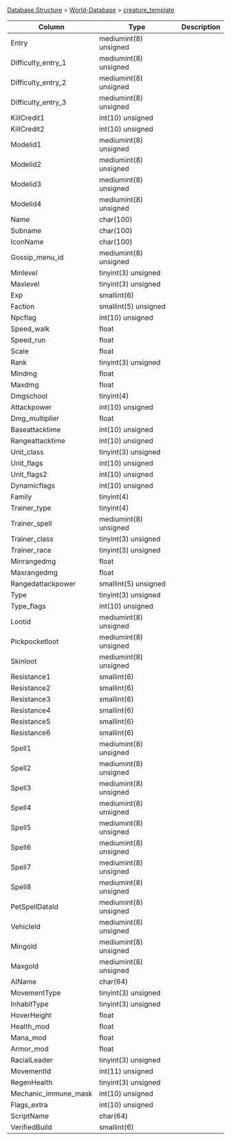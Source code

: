 [Database Structure](Database-Structure) > [World-Database](World-Database) > [creature_template](creature_template)

Column | Type | Description
--- | --- | ---
Entry | mediumint(8) unsigned | 
Difficulty_entry_1 | mediumint(8) unsigned | 
Difficulty_entry_2 | mediumint(8) unsigned | 
Difficulty_entry_3 | mediumint(8) unsigned | 
KillCredit1 | int(10) unsigned | 
KillCredit2 | int(10) unsigned | 
Modelid1 | mediumint(8) unsigned | 
Modelid2 | mediumint(8) unsigned | 
Modelid3 | mediumint(8) unsigned | 
Modelid4 | mediumint(8) unsigned | 
Name | char(100) | 
Subname | char(100) | 
IconName | char(100) | 
Gossip_menu_id | mediumint(8) unsigned | 
Minlevel | tinyint(3) unsigned | 
Maxlevel | tinyint(3) unsigned | 
Exp | smallint(6) | 
Faction | smallint(5) unsigned | 
Npcflag | int(10) unsigned | 
Speed_walk | float | 
Speed_run | float | 
Scale | float | 
Rank | tinyint(3) unsigned | 
Mindmg | float | 
Maxdmg | float | 
Dmgschool | tinyint(4) | 
Attackpower | int(10) unsigned | 
Dmg_multiplier | float | 
Baseattacktime | int(10) unsigned | 
Rangeattacktime | int(10) unsigned | 
Unit_class | tinyint(3) unsigned | 
Unit_flags | int(10) unsigned | 
Unit_flags2 | int(10) unsigned | 
Dynamicflags | int(10) unsigned | 
Family | tinyint(4) | 
Trainer_type | tinyint(4) | 
Trainer_spell | mediumint(8) unsigned | 
Trainer_class | tinyint(3) unsigned | 
Trainer_race | tinyint(3) unsigned | 
Minrangedmg | float | 
Maxrangedmg | float | 
Rangedattackpower | smallint(5) unsigned | 
Type | tinyint(3) unsigned | 
Type_flags | int(10) unsigned | 
Lootid | mediumint(8) unsigned | 
Pickpocketloot | mediumint(8) unsigned | 
Skinloot | mediumint(8) unsigned | 
Resistance1 | smallint(6) | 
Resistance2 | smallint(6) | 
Resistance3 | smallint(6) | 
Resistance4 | smallint(6) | 
Resistance5 | smallint(6) | 
Resistance6 | smallint(6) | 
Spell1 | mediumint(8) unsigned | 
Spell2 | mediumint(8) unsigned | 
Spell3 | mediumint(8) unsigned | 
Spell4 | mediumint(8) unsigned | 
Spell5 | mediumint(8) unsigned | 
Spell6 | mediumint(8) unsigned | 
Spell7 | mediumint(8) unsigned | 
Spell8 | mediumint(8) unsigned | 
PetSpellDataId | mediumint(8) unsigned | 
VehicleId | mediumint(8) unsigned | 
Mingold | mediumint(8) unsigned | 
Maxgold | mediumint(8) unsigned | 
AIName | char(64) | 
MovementType | tinyint(3) unsigned | 
InhabitType | tinyint(3) unsigned | 
HoverHeight | float | 
Health_mod | float | 
Mana_mod | float | 
Armor_mod | float | 
RacialLeader | tinyint(3) unsigned | 
MovementId | int(11) unsigned | 
RegenHealth | tinyint(3) unsigned | 
Mechanic_immune_mask | int(10) unsigned | 
Flags_extra | int(10) unsigned | 
ScriptName | char(64) | 
VerifiedBuild | smallint(6) | 

